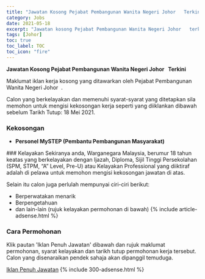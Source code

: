 ```yaml
---
title: "Jawatan Kosong Pejabat Pembangunan Wanita Negeri Johor   Terkini" 
category: Jobs 
date: 2021-05-18 
excerpt: "Jawatan kosong Pejabat Pembangunan Wanita Negeri Johor   terkini untuk kekosongan Personel MySTEP (Pembantu Pembangunan Masyarakat)" 
tags: [Johor] 
toc: true 
toc_label: TOC 
toc_icon: "fire" 
--- 
```


**Jawatan Kosong Pejabat Pembangunan Wanita Negeri Johor   Terkini**

Maklumat iklan kerja kosong yang ditawarkan oleh Pejabat Pembangunan Wanita Negeri Johor  . 

Calon yang berkelayakan dan memenuhi syarat-syarat yang ditetapkan sila memohon untuk mengisi kekosongan kerja seperti yang diiklankan dibawah sebelum Tarikh Tutup: 18 Mei 2021. 
### Kekosongan 
<ul>
<li>
<div>
<p><b>Personel MySTEP (Pembantu Pembangunan Masyarakat)</b></p>
</div>
</li>
</ul> 
### Kelayakan 
Sekiranya anda, Warganegara Malaysia, berumur 18 tahun keatas yang berkelayakan dengan Ijazah, Diploma, Sijil Tinggi Persekolahan (SPM, STPM, “A” Level, Pre-U) atau Kelayakan Professional yang diiktiraf adalah di pelawa untuk memohon mengisi kekosongan jawatan di atas.

Selain itu calon juga perlulah mempunyai ciri-ciri berikut:
- Berperwatakan menarik
- Berpengetahuan
- dan lain-lain (rujuk kelayakan permohonan di bawah) 
{% include article-adsense.html %} 
### Cara Permohonan 
Klik pautan 'Iklan Penuh Jawatan' dibawah dan rujuk maklumat permohonan, syarat kelayakan dan tarikh tutup permohonan kerja tersebut.
Calon yang disenaraikan pendek sahaja akan dipanggil temuduga.

<a href="http://infokerjaya.org/pejabat-pembangunan-wanita-negeri-johor/" class="btn btn--info" target="_blank" rel="nofollow noopenner">Iklan Penuh Jawatan</a> 
{% include 300-adsense.html %} 
